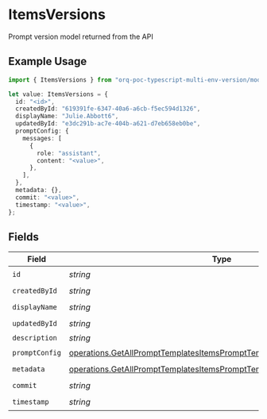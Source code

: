 # ItemsVersions

Prompt version model returned from the API

## Example Usage

```typescript
import { ItemsVersions } from "orq-poc-typescript-multi-env-version/models/operations";

let value: ItemsVersions = {
  id: "<id>",
  createdById: "619391fe-6347-40a6-a6cb-f5ec594d1326",
  displayName: "Julie.Abbott6",
  updatedById: "e3dc291b-ac7e-404b-a621-d7eb658eb0be",
  promptConfig: {
    messages: [
      {
        role: "assistant",
        content: "<value>",
      },
    ],
  },
  metadata: {},
  commit: "<value>",
  timestamp: "<value>",
};
```

## Fields

| Field                                                                                                                                                                | Type                                                                                                                                                                 | Required                                                                                                                                                             | Description                                                                                                                                                          |
| -------------------------------------------------------------------------------------------------------------------------------------------------------------------- | -------------------------------------------------------------------------------------------------------------------------------------------------------------------- | -------------------------------------------------------------------------------------------------------------------------------------------------------------------- | -------------------------------------------------------------------------------------------------------------------------------------------------------------------- |
| `id`                                                                                                                                                                 | *string*                                                                                                                                                             | :heavy_check_mark:                                                                                                                                                   | N/A                                                                                                                                                                  |
| `createdById`                                                                                                                                                        | *string*                                                                                                                                                             | :heavy_check_mark:                                                                                                                                                   | N/A                                                                                                                                                                  |
| `displayName`                                                                                                                                                        | *string*                                                                                                                                                             | :heavy_check_mark:                                                                                                                                                   | N/A                                                                                                                                                                  |
| `updatedById`                                                                                                                                                        | *string*                                                                                                                                                             | :heavy_check_mark:                                                                                                                                                   | N/A                                                                                                                                                                  |
| `description`                                                                                                                                                        | *string*                                                                                                                                                             | :heavy_minus_sign:                                                                                                                                                   | N/A                                                                                                                                                                  |
| `promptConfig`                                                                                                                                                       | [operations.GetAllPromptTemplatesItemsPromptTemplatesResponsePromptConfig](../../models/operations/getallprompttemplatesitemsprompttemplatesresponsepromptconfig.md) | :heavy_check_mark:                                                                                                                                                   | N/A                                                                                                                                                                  |
| `metadata`                                                                                                                                                           | [operations.GetAllPromptTemplatesItemsPromptTemplatesResponseMetadata](../../models/operations/getallprompttemplatesitemsprompttemplatesresponsemetadata.md)         | :heavy_check_mark:                                                                                                                                                   | N/A                                                                                                                                                                  |
| `commit`                                                                                                                                                             | *string*                                                                                                                                                             | :heavy_check_mark:                                                                                                                                                   | N/A                                                                                                                                                                  |
| `timestamp`                                                                                                                                                          | *string*                                                                                                                                                             | :heavy_check_mark:                                                                                                                                                   | N/A                                                                                                                                                                  |